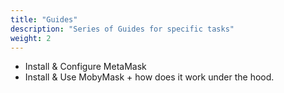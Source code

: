 ```yaml
---
title: "Guides"
description: "Series of Guides for specific tasks"
weight: 2
---
```


- Install & Configure MetaMask
- Install & Use MobyMask + how does it work under the hood.
